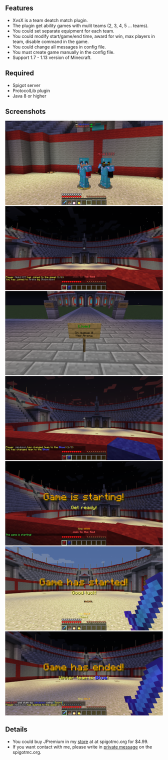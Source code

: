 ## Features
* XvsX is a team deatch match plugin.
* The plugin get ability games with mulit teams (2, 3, 4, 5 ... teams).
* You could set separate equipment for each team.
* You could modify start/game/end time, award for win, max players in team, disable command in the game.
* You could change all messages in config file.
* You must create game manually in the config file.
* Support 1.7 - 1.13 version of Minecraft.

## Required
* Spigot server
* ProtocolLib plugin
* Java 8 or higher

## Screenshots

![screenshoot](https://raw.githubusercontent.com/Jakubson/XvsX/master/images/2018-09-11_12.22.18.png)
![screenshoot](https://raw.githubusercontent.com/Jakubson/XvsX/master/images/2018-09-11_12.21.04.png)
![screenshoot](https://raw.githubusercontent.com/Jakubson/XvsX/master/images/2018-09-11_12.20.49.png)
![screenshoot](https://raw.githubusercontent.com/Jakubson/XvsX/master/images/2018-09-11_12.23.50.png)
![screenshoot](https://raw.githubusercontent.com/Jakubson/XvsX/master/images/2018-09-11_12.21.51.png)
![screenshoot](https://raw.githubusercontent.com/Jakubson/XvsX/master/images/2018-09-11_12.27.15.png)
![screenshoot](https://raw.githubusercontent.com/Jakubson/XvsX/master/images/2018-09-11_12.22.58.png)

## Details

* You could buy JPremium in my [store](https://www.spigotmc.org/resources/xvsx.27738/) at at spigotmc.org for $4.99.
* If you want contact with me, please write in [private message](https://www.spigotmc.org/conversations/add?to=Jakubson) on the spigotmc.org.
